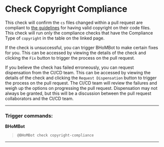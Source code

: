 # Check Copyright Compliance

This check will confirm the `cs` files changed within a pull request are compliant to [the guidelines](../..) for having valid copyright on their code files. This check will run only the compliance checks that have the Compliance Type of `copyright` in the table on the linked page.

If the check is unsuccessful, you can trigger BHoMBot to make certain fixes for you. This can be accessed by viewing the details of the check and clicking the `Fix` button to trigger the process on the pull request.

If you believe the check has failed erroneously, you can request dispensation from the CI/CD team. This can be accessed by viewing the details of the check and clicking the `Request Dispensation` button to trigger the process on the pull request. The CI/CD team will review the failures and weigh up the options on progressing the pull request. Dispensation may not always be granted, but this will be a discussion between the pull request collaborators and the CI/CD team.

***

### Trigger commands:

**BHoMBot**
>`@BHoMBot check copyright-compliance`

***
